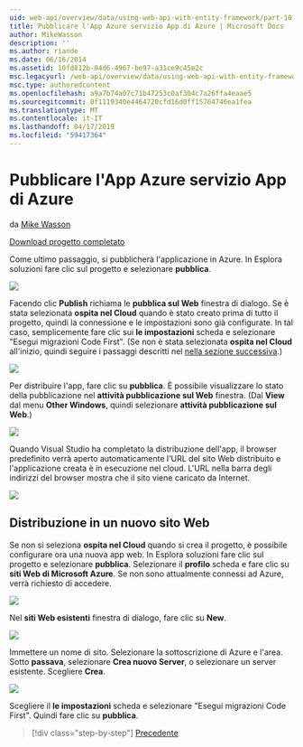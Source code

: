 ```yaml
---
uid: web-api/overview/data/using-web-api-with-entity-framework/part-10
title: Pubblicare l'App Azure servizio App di Azure | Microsoft Docs
author: MikeWasson
description: ''
ms.author: riande
ms.date: 06/16/2014
ms.assetid: 10fd812b-94d6-4967-be97-a31ce9c45e2c
msc.legacyurl: /web-api/overview/data/using-web-api-with-entity-framework/part-10
msc.type: authoredcontent
ms.openlocfilehash: a9a7b74a07c71b47253c0af304c7a26ffa4eaae5
ms.sourcegitcommit: 0f1119340e4464720cfd16d0ff15764746ea1fea
ms.translationtype: MT
ms.contentlocale: it-IT
ms.lasthandoff: 04/17/2019
ms.locfileid: "59417364"
---
```

# <a name="publish-the-app-to-azure-azure-app-service"></a>Pubblicare l'App Azure servizio App di Azure

da [Mike Wasson](https://github.com/MikeWasson)

[Download progetto completato](https://github.com/MikeWasson/BookService)

Come ultimo passaggio, si pubblicherà l'applicazione in Azure. In Esplora soluzioni fare clic sul progetto e selezionare **pubblica**.

![](part-10/_static/image1.png)

Facendo clic **Publish** richiama le **pubblica sul Web** finestra di dialogo. Se è stata selezionata **ospita nel Cloud** quando è stato creato prima di tutto il progetto, quindi la connessione e le impostazioni sono già configurate. In tal caso, semplicemente fare clic sui **le impostazioni** scheda e selezionare &quot;Esegui migrazioni Code First&quot;. (Se non è stata selezionata **ospita nel Cloud** all'inizio, quindi seguire i passaggi descritti nel [nella sezione successiva](#new-website).)

[![](part-10/_static/image3.png)](part-10/_static/image2.png)

Per distribuire l'app, fare clic su **pubblica**. È possibile visualizzare lo stato della pubblicazione nel **attività pubblicazione sul Web** finestra. (Dal **View** dal menu **Other Windows**, quindi selezionare **attività pubblicazione sul Web**.)

![](part-10/_static/image4.png)

Quando Visual Studio ha completato la distribuzione dell'app, il browser predefinito verrà aperto automaticamente l'URL del sito Web distribuito e l'applicazione creata è in esecuzione nel cloud. L'URL nella barra degli indirizzi del browser mostra che il sito viene caricato da Internet.

[![](part-10/_static/image6.png)](part-10/_static/image5.png)

<a id="new-website"></a>
## <a name="deploying-to-a-new-website"></a>Distribuzione in un nuovo sito Web

Se non si seleziona **ospita nel Cloud** quando si crea il progetto, è possibile configurare ora una nuova app web. In Esplora soluzioni fare clic sul progetto e selezionare **pubblica**. Selezionare il **profilo** scheda e fare clic su **siti Web di Microsoft Azure**. Se non sono attualmente connessi ad Azure, verrà richiesto di accedere.

[![](part-10/_static/image8.png)](part-10/_static/image7.png)

Nel **siti Web esistenti** finestra di dialogo, fare clic su **New**.

![](part-10/_static/image9.png)

Immettere un nome di sito. Selezionare la sottoscrizione di Azure e l'area. Sotto **passava**, selezionare **Crea nuovo Server**, o selezionare un server esistente. Scegliere **Crea**.

[![](part-10/_static/image11.png)](part-10/_static/image10.png)

Scegliere il **le impostazioni** scheda e selezionare &quot;Esegui migrazioni Code First&quot;. Quindi fare clic su **pubblica**.

> [!div class="step-by-step"]
> [Precedente](part-9.md)
